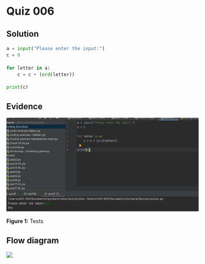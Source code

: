 # Quiz 006

## Solution
```.py
a = input("Please enter the input:")
c = 0

for letter in a:
    c = c + (ord(letter))

print(c)
```

## Evidence
![](https://github.com/thumulakaru/Unit-1/blob/main/Quizes/Quiz%206%20tests.png)

**Figure 1:** Tests

## Flow diagram
![](https://github.com/thumulakaru/Unit-1/blob/main/Quizes/Quiz_006_FlowDiagram.jpg)
